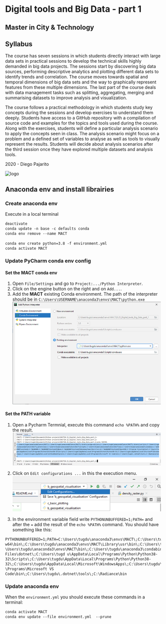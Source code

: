 # Digital tools and Big Data - part 1

## Master in City & Technology

## Syllabus
The course has seven sessions in which students directly interact with large data sets in practical sessions to develop the technical skills highly demanded in big data projects. The sessions start by discovering big data sources, performing descriptive analytics and plotting different data sets to identify trends and correlation. The course moves towards spatial and temporal dimensions of big data sets and the way to graphically represent features from these multiple dimensions. The last part of the course deals with data management tasks such as splitting, aggregating, merging and summarising datasets to improve analysis and visualization. 

The course follows a practical methodology in which students study key concepts during the sessions and develop exercises to understand them deeply. Students have access to a GitHub repository with a compilation of source code and examples for the topics and tools used during the course. Along with the exercises, students will define a particular analysis scenario to apply the concepts seen in class. The analysis scenario might focus on a problem and a defined set of variables to analyse as well as tools to visually represent the results. Students will decide about analysis scenarios after the third session once they have explored multiple datasets and analysis tools. 

2020 - Diego Pajarito

![logo](https://media.licdn.com/dms/image/C4E0BAQGDDvyorp8M6Q/company-logo_200_200/0?e=2159024400&v=beta&t=ZSxK1Y4I4htBiv9tQDuxubRkYHr3Y12g55jhvGiyYKU)


## Anaconda env and install librairies

### Create anaconda env
Execute in a local terminal

````shell script
deactivate
conda update -n base -c defaults conda
conda env remove --name MACT

conda env create python=3.8 -f environment.yml
conda activate MACT
````

### Update PyCharm conda env config
#### Set the MACT conda env

1. Open `File/Settings` and go to `Project:.../Python Interpreter`.
2. Click on the engine button on the right and on `Add...`.
3. Add the **MACT** existing Conda environment. The path of the interpreter should be in `C:\Users\USERNAME\anaconda3\envs\MACT\python.exe`
![MACT_env](doc/update_env.png)

#### Set the PATH variable

1. Open a Pycharm Termnial, execute this command `echo %PATH%` and copy the result.
![MACT_env](doc/echo_path.PNG)

2. Click on `Edit configurations ...` in this the execution menu.
![MACT_env](doc/edit_config.png)

3. In the environment variable field write `PYTHONUNBUFFERED=1;PATH=` and after the `=` add the result of the `echo %PATH%` command.
You should have something like this: 
```
PYTHONUNBUFFERED=1;PATH=C:\Users\tugdu\anaconda3\envs\MACT\;C:\Users\tugdu\anaconda3\envs\MACT\Library\mingw-w64\bin\;C:\Users\tugdu\anaconda3\envs\MACT\Library\usr\bin\;C:\Users\tugdu\anaconda3\envs\MACT\Library\bin\;C:\Users\tugdu\anaconda3\envs\MACT\Scripts\;C: \Users\tugdu\anaconda3\envs\MACT\bin\;C:\Users\tugdu\anaconda3\condabin\;C:\WINDOWS\system32\;C:\WINDOWS\;C:\WINDOWS\System32\Wbem\;C:\WINDOWS\System32\WindowsPowerShell\v1.0\;C:\WINDOWS\System32\OpenSSH\;C:\Program Files\dotnet\;C:\Users\tugd u\AppData\Local\Programs\Python\Python38-32\Scripts\;C:\Users\tugdu\AppData\Local\Programs\Python\Python38-32\;C:\Users\tugdu\AppData\Local\Microsoft\WindowsApps\;C:\Users\tugdu\AppData\Local\GitHubDesktop\bin\;C:\Users\tugdu\AppData\Local \Programs\Microsoft VS Code\bin\;C:\Users\tugdu\.dotnet\tools\;C:\Radiance\bin 
``` 

### Update anaconda env
When the `environment.yml` you should execute these commands in a terminal:

````shell script
conda activate MACT
conda env update --file environment.yml  --prune
````

